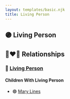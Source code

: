 ```yaml
---
layout: templates/basic.njk
title: Living Person
---
```

## 🟣 Living Person


## 👩‍❤️‍👨 Relationships

### 🔵 [Living Person](/people/8/80639382)

#### Children With Living Person
* 🟣 [Mary Lines](/people/1/19292651)